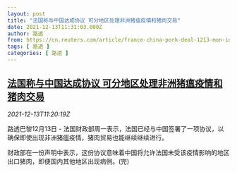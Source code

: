 ```yaml
---
layout: post
title: "法国称与中国达成协议 可分地区处理非洲猪瘟疫情和猪肉交易"
date: 2021-12-13T11:31:03.000Z
author: 路透
from: https://cn.reuters.com/article/france-china-pork-deal-1213-mon-idCNKBS2IS0YH
tags: [ 路透 ]
categories: [ 路透 ]
---
```

<!--1639395063000-->
[法国称与中国达成协议 可分地区处理非洲猪瘟疫情和猪肉交易](https://cn.reuters.com/article/france-china-pork-deal-1213-mon-idCNKBS2IS0YH)
------

<div>
<div><i>2021-12-13T11:20:19Z</i></div><p>路透巴黎12月13日 - 法国财政部周一表示，法国已经与中国签署了一项协议，以确保即使出现非洲猪瘟疫情，猪肉贸易也能继续继续进行。</p><p>财政部在一份声明中表示，这份协议意味着中国将允许法国未受该疫情影响的地区出口猪肉，即便国内其他地区出现病例。(完)</p>
</div>
